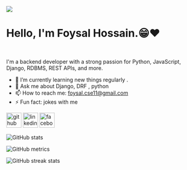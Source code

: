 ![](https://i.ibb.co.com/2t1BN7Y/cover.png)

<h1>  <b>  Hello, I'm Foysal Hossain.😁❤️ </b>  </h1>  <br>

I'm a backend developer with a strong passion for Python, JavaScript, Django, RDBMS, REST APIs, and more.

- 🌱 I’m currently learning new things regularly . 
- 💬 Ask me about Django, DRF , python  
- 📫 How to reach me: foysal.cse11@gmail.com 
- ⚡ Fun fact: jokes with me 




[<img src='https://cdn.jsdelivr.net/npm/simple-icons@3.0.1/icons/github.svg' alt='github' height='40'>](https://github.com/foysal777)  [<img src='https://cdn.jsdelivr.net/npm/simple-icons@3.0.1/icons/linkedin.svg' alt='linkedin' height='40'>](https://www.linkedin.com/in/https://www.linkedin.com/in/foysalhossain707//)  [<img src='https://cdn.jsdelivr.net/npm/simple-icons@3.0.1/icons/facebook.svg' alt='facebook' height='40'>](https://www.facebook.com/https://www.facebook.com/profile.php?id=100037662442075)  

![GitHub stats](https://github-readme-stats.vercel.app/api?username=foysal777&show_icons=true)  

![GitHub metrics](https://metrics.lecoq.io/foysal777)  

![GitHub streak stats](https://streak-stats.demolab.com/?user=foysal777)  





